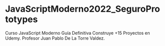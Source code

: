 # JavaScriptModerno2022_SeguroPrototypes
Curso JavaScript Moderno Guía Definitiva Construye +15 Proyectos en Udemy. Profesor Juan Pablo De La Torre Valdez.
